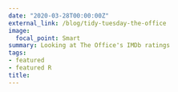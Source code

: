 ```yaml
---
date: "2020-03-28T00:00:00Z"
external_link: /blog/tidy-tuesday-the-office
image:
  focal_point: Smart
summary: Looking at The Office❜s IMDb ratings
tags:
- featured
- featured R
title: 
---
```

